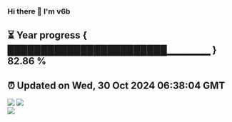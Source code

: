 ### Hi there 👋  I'm v6b  
⏳ Year progress { ████████████████████████▁▁▁▁▁▁ } 82.86 %
---
⏰ Updated on Wed, 30 Oct 2024 06:38:04 GMT
---
![](https://github-readme-stats.vercel.app/api?username=v6b&bg_color=30,e96443,904e95&title_color=fff&text_color=fff&layout=compact)
![](https://github-readme-stats.vercel.app/api/top-langs/?username=v6b&layout=compact&bg_color=30,e96443,904e95&title_color=fff&text_color=fff)  
![](https://gcore.jsdelivr.net/gh/v6b/v6b@main/assets/github-contribution-grid-snake.svg)


